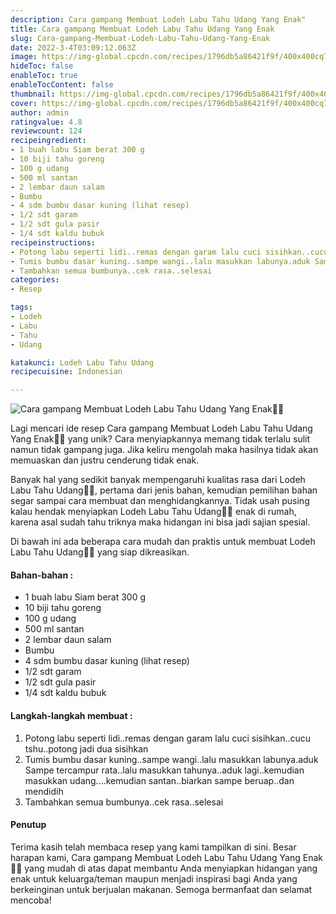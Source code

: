 ```yaml
---
description: Cara gampang Membuat Lodeh Labu Tahu Udang Yang Enak"
title: Cara gampang Membuat Lodeh Labu Tahu Udang Yang Enak
slug: Cara-gampang-Membuat-Lodeh-Labu-Tahu-Udang-Yang-Enak
date: 2022-3-4T03:09:12.063Z
image: https://img-global.cpcdn.com/recipes/1796db5a86421f9f/400x400cq70/photo.jpg
hideToc: false
enableToc: true
enableTocContent: false
thumbnail: https://img-global.cpcdn.com/recipes/1796db5a86421f9f/400x400cq70/photo.jpg
cover: https://img-global.cpcdn.com/recipes/1796db5a86421f9f/400x400cq70/photo.jpg
author: admin
ratingvalue: 4.8
reviewcount: 124
recipeingredient:
- 1 buah labu Siam berat 300 g
- 10 biji tahu goreng
- 100 g udang
- 500 ml santan
- 2 lembar daun salam
- Bumbu
- 4 sdm bumbu dasar kuning (lihat resep)
- 1/2 sdt garam
- 1/2 sdt gula pasir
- 1/4 sdt kaldu bubuk
recipeinstructions:
- Potong labu seperti lidi..remas dengan garam lalu cuci sisihkan..cucu tshu..potong jadi dua sisihkan
- Tumis bumbu dasar kuning..sampe wangi..lalu masukkan labunya.aduk Sampe tercampur rata..lalu masukkan tahunya..aduk lagi..kemudian masukkan udang....kemudian santan..biarkan sampe beruap..dan mendidih
- Tambahkan semua bumbunya..cek rasa..selesai
categories:
- Resep

tags:
- Lodeh
- Labu
- Tahu
- Udang

katakunci: Lodeh Labu Tahu Udang
recipecuisine: Indonesian

---
```


![Cara gampang Membuat Lodeh Labu Tahu Udang Yang Enak👩‍🍳](https://img-global.cpcdn.com/recipes/1796db5a86421f9f/400x400cq70/photo.jpg)

Lagi mencari ide resep Cara gampang Membuat Lodeh Labu Tahu Udang Yang Enak👩‍🍳 yang unik? Cara menyiapkannya memang tidak terlalu sulit namun tidak gampang juga. Jika keliru mengolah maka hasilnya tidak akan memuaskan dan justru cenderung tidak enak.

Banyak hal yang sedikit banyak mempengaruhi kualitas rasa dari Lodeh Labu Tahu Udang👩‍🍳, pertama dari jenis bahan, kemudian pemilihan bahan segar sampai cara membuat dan menghidangkannya. Tidak usah pusing kalau hendak menyiapkan Lodeh Labu Tahu Udang👩‍🍳 enak di rumah, karena asal sudah tahu triknya maka hidangan ini bisa jadi sajian spesial.

Di bawah ini ada beberapa cara mudah dan praktis untuk membuat Lodeh Labu Tahu Udang👩‍🍳 yang siap dikreasikan.

<!--inarticleads1-->

#### Bahan-bahan :

- 1 buah labu Siam berat 300 g
- 10 biji tahu goreng
- 100 g udang
- 500 ml santan
- 2 lembar daun salam
- Bumbu
- 4 sdm bumbu dasar kuning (lihat resep)
- 1/2 sdt garam
- 1/2 sdt gula pasir
- 1/4 sdt kaldu bubuk

<!--inarticleads2-->

#### Langkah-langkah membuat :

1. Potong labu seperti lidi..remas dengan garam lalu cuci sisihkan..cucu tshu..potong jadi dua sisihkan
1. Tumis bumbu dasar kuning..sampe wangi..lalu masukkan labunya.aduk Sampe tercampur rata..lalu masukkan tahunya..aduk lagi..kemudian masukkan udang....kemudian santan..biarkan sampe beruap..dan mendidih
1. Tambahkan semua bumbunya..cek rasa..selesai

#### Penutup

Terima kasih telah membaca resep yang kami tampilkan di sini. Besar harapan kami, Cara gampang Membuat Lodeh Labu Tahu Udang Yang Enak👩‍🍳 yang mudah di atas dapat membantu Anda menyiapkan hidangan yang enak untuk keluarga/teman maupun menjadi inspirasi bagi Anda yang berkeinginan untuk berjualan makanan. Semoga bermanfaat dan selamat mencoba!